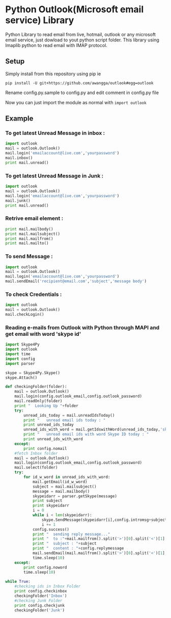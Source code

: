 # Python Outlook(Microsoft email service) Library
Python Library to read email from live, hotmail, outlook or any microsoft email service, just dowload to yout python script folder. This library using Imaplib python to read email with IMAP protocol.

## Setup
Simply install from this repository using pip ie

    pip install -U git+https://github.com/awangga/outlook#egg=outlook

Rename config.py.sample to config.py and edit comment in config.py file

Now you can just import the module as normal with `import outlook`

## Example

### To get latest Unread Message in inbox :
```py
import outlook
mail = outlook.Outlook()
mail.login('emailaccount@live.com','yourpassword')
mail.inbox()
print mail.unread()
```

### To get latest Unread Message in Junk :
```py
import outlook
mail = outlook.Outlook()
mail.login('emailaccount@live.com','yourpassword')
mail.junk()
print mail.unread()
```

### Retrive email element :
```py
print mail.mailbody()
print mail.mailsubject()
print mail.mailfrom()
print mail.mailto()
```

### To send Message :
```py
import outlook
mail = outlook.Outlook()
mail.login('emailaccount@live.com','yourpassword')
mail.sendEmail('recipient@email.com','subject','message body')
```

### To check Credentials :
```py
import outlook
mail = outlook.Outlook()
mail.checkLogin()
```
### Reading e-mails from Outlook with Python through MAPI and get email with word 'skype id'
```py
import Skype4Py
import outlook
import time
import config
import parser

skype = Skype4Py.Skype()
skype.Attach()

def checkingFolder(folder):
	mail = outlook.Outlook()
	mail.login(config.outlook_email,config.outlook_password)
	mail.readOnly(folder)
	print "  Looking Up "+folder
	try:
		unread_ids_today = mail.unreadIdsToday()
		print "   unread email ids today : "
		print unread_ids_today
		unread_ids_with_word = mail.getIdswithWord(unread_ids_today,'skype id')
		print "   unread email ids with word Skype ID today : "
		print unread_ids_with_word
	except:
		print config.nomail
	#fetch Inbox folder
	mail = outlook.Outlook()
	mail.login(config.outlook_email,config.outlook_password)
	mail.select(folder)
	try:
		for id_w_word in unread_ids_with_word:
			mail.getEmail(id_w_word)
			subject = mail.mailsubject()
			message = mail.mailbody()
			skypeidarr = parser.getSkype(message)
			print subject
			print skypeidarr
			i = 0
			while i < len(skypeidarr):
				skype.SendMessage(skypeidarr[i],config.intromsg+subject+"\r\n with Content : \r\n"+message)
				i += 1
			config.success()
			print "  sending reply message..."
			print "  to :"+mail.mailfrom().split('>')[0].split('<')[1]
			print "  subject : "+subject
			print "  content : "+config.replymessage
			mail.sendEmail(mail.mailfrom().split('>')[0].split('<')[1],"Re : "+subject,config.replymessage)
			time.sleep(10)
	except:
		print config.noword
		time.sleep(10)
		
while True:
	#checking ids in Inbox Folder
	print config.checkinbox
	checkingFolder('Inbox')
	#checking Junk Folder
	print config.checkjunk
	checkingFolder('Junk')
	
```

